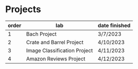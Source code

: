 # Projects

| order  | lab| date finished |
| ---- | ---- | ---- |
| 1  | Bach Project  | 3/7/2023 |
| 2  | Crate and Barrel Project  | 4/10/2023 |
| 3  | Image Classification Project  | 4/11/2023 |
| 4  | Amazon Reviews Project  | 4/12/2023 |
